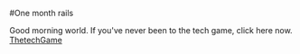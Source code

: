#One month rails

Good morning world. If you've never been to the tech game, click here now.
[ThetechGame](http://thetechgame.com)